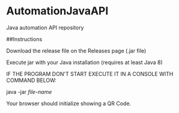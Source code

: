 # AutomationJavaAPI
Java automation API repository

##Instructions

Download the release file on the Releases page (.jar file)

Execute jar with your Java installation (requires at least Java 8)

IF THE PROGRAM DON'T START EXECUTE IT IN A CONSOLE WITH COMMAND BELOW:

java -jar *file-name*

Your browser should initialize showing a QR Code.
